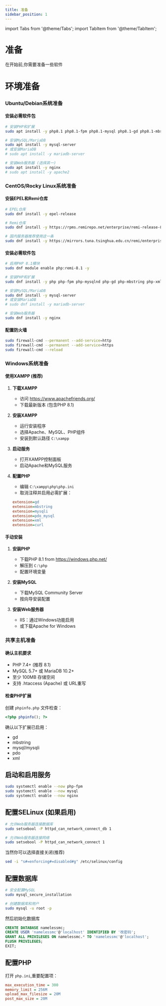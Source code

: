 ```yaml
---
title: 准备
sidebar_position: 1
---
```


import Tabs from '@theme/Tabs';
import TabItem from '@theme/TabItem';

# 准备

在开始前,你需要准备一些软件

# 环境准备

<Tabs groupId="operating-systems">
<TabItem value="ubuntu" label="Ubuntu/Debian">

### Ubuntu/Debian系统准备

#### 安装必需软件包
```bash
# 安装PHP和扩展
sudo apt install -y php8.1 php8.1-fpm php8.1-mysql php8.1-gd php8.1-mbstring php8.1-xml php8.1-curl php8.1-zip

# 安装MySQL/MariaDB
sudo apt install -y mysql-server
# 或安装MariaDB
# sudo apt install -y mariadb-server

# 安装Web服务器 (选择其一)
sudo apt install -y nginx
# sudo apt install -y apache2
```

</TabItem>
<TabItem value="centos" label="CentOS/Rocky Linux">

### CentOS/Rocky Linux系统准备

#### 安装EPEL和Remi仓库
```bash
# EPEL仓库
sudo dnf install -y epel-release

# Remi仓库
sudo dnf install -y https://rpms.remirepo.net/enterprise/remi-release-8.rpm

# 国内服务器推荐使用这一条
sudo dnf install -y https://mirrors.tuna.tsinghua.edu.cn/remi/enterprise/remi-release-8.rpm
```

#### 安装必需软件包
```bash
# 启用PHP 8.1模块
sudo dnf module enable php:remi-8.1 -y

# 安装PHP和扩展
sudo dnf install -y php php-fpm php-mysqlnd php-gd php-mbstring php-xml php-curl php-zip

# 安装MySQL/MariaDB
sudo dnf install -y mysql-server
# 或安装MariaDB
# sudo dnf install -y mariadb-server

# 安装Web服务器
sudo dnf install -y nginx
```

#### 配置防火墙
```bash
sudo firewall-cmd --permanent --add-service=http
sudo firewall-cmd --permanent --add-service=https
sudo firewall-cmd --reload
```

</TabItem>
<TabItem value="windows" label="Windows">

### Windows系统准备

#### 使用XAMPP (推荐)

1. **下载XAMPP**
   - 访问 https://www.apachefriends.org/
   - 下载最新版本 (包含PHP 8.1)

2. **安装XAMPP**
   - 运行安装程序
   - 选择Apache、MySQL、PHP组件
   - 安装到默认路径 `C:\xampp`

3. **启动服务**
   - 打开XAMPP控制面板
   - 启动Apache和MySQL服务

4. **配置PHP**
   - 编辑 `C:\xampp\php\php.ini`
   - 取消注释并启用必需扩展：
   ```ini
   extension=gd
   extension=mbstring
   extension=mysqli
   extension=pdo_mysql
   extension=xml
   extension=curl
   ```

#### 手动安装

1. **安装PHP**
   - 下载PHP 8.1 from https://windows.php.net/
   - 解压到 `C:\php`
   - 配置环境变量

2. **安装MySQL**
   - 下载MySQL Community Server
   - 按向导安装配置

3. **安装Web服务器**
   - IIS：通过Windows功能启用
   - 或下载Apache for Windows

</TabItem>
<TabItem value="shared" label="共享主机">

### 共享主机准备

#### 确认主机要求
- PHP 7.4+ (推荐 8.1)
- MySQL 5.7+ 或 MariaDB 10.2+
- 至少 100MB 存储空间
- 支持 .htaccess (Apache) 或 URL重写

#### 检查PHP扩展
创建 `phpinfo.php` 文件检查：
```php
<?php phpinfo(); ?>
```

确认以下扩展已启用：
- gd
- mbstring 
- mysql/mysqli
- pdo
- xml

</TabItem>
</Tabs>

## 启动和启用服务
```bash
sudo systemctl enable --now php-fpm
sudo systemctl enable --now mysql
sudo systemctl enable --now nginx
```

## 配置SELinux (如果启用)
```bash
# 允许Web服务器连接数据库
sudo setsebool -P httpd_can_network_connect_db 1

# 允许Web服务器连接网络
sudo setsebool -P httpd_can_network_connect 1
```

当然你可以选择直接关闭(推荐)

```bash
sed -i "s#=enforcing#=disabled#g" /etc/selinux/config
```

## 配置数据库
```bash
# 安全配置MySQL
sudo mysql_secure_installation

# 创建数据库和用户
sudo mysql -u root -p
```

然后初始化数据库

```sql
CREATE DATABASE namelessmc;
CREATE USER 'namelessmc'@'localhost' IDENTIFIED BY '改密码'; 
GRANT ALL PRIVILEGES ON namelessmc.* TO 'namelessmc'@'localhost';
FLUSH PRIVILEGES;
EXIT;
```

## 配置PHP

打开 `php.ini`,重要配置项：

```ini
max_execution_time = 300
memory_limit = 256M 
upload_max_filesize = 20M
post_max_size = 20M
```

